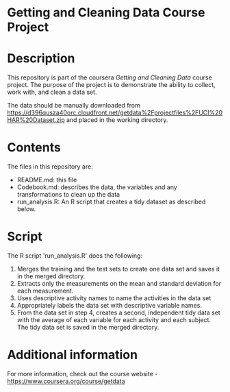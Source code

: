 Getting and Cleaning Data Course Project
===============

# Description
This repository is part of the coursera *Getting and Cleaning Data* course project. The purpose of the project is to demonstrate the ability to collect, work with, and clean a data set.

The data should be manually downloaded from <https://d396qusza40orc.cloudfront.net/getdata%2Fprojectfiles%2FUCI%20HAR%20Dataset.zip> and placed in the working directory.

# Contents
The files in this repository are:
- README.md: this file
- Codebook.md: describes the data, the variables and any transformations to clean up the data
- run_analysis.R: An R script that creates a tidy dataset as described below.

# Script

The R script 'run_analysis.R' does the following:

1. Merges the training and the test sets to create one data set and saves it in the merged directory.
2. Extracts only the measurements on the mean and standard deviation for each measurement. 
3. Uses descriptive activity names to name the activities in the data set
4. Appropriately labels the data set with descriptive variable names. 
5. From the data set in step 4, creates a second, independent tidy data set with the average of each variable for each activity and each subject. The tidy data set is saved in the merged directory.

# Additional information

For more information, check out the course website - <https://www.coursera.org/course/getdata>
